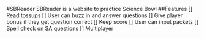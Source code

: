 #SBReader
SBReader is a website to practice Science Bowl
##Features
[] Read tossups
[] User can buzz in and answer questions
[] Give player bonus if they get question correct
[] Keep score
[] User can input packets
[] Spell check on SA questions
[] Multiplayer